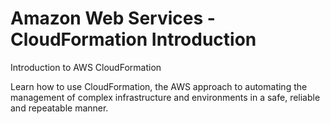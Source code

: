 # Amazon Web Services -CloudFormation Introduction
Introduction to AWS CloudFormation

Learn how to use CloudFormation, the AWS approach to automating the management of complex infrastructure and environments in a safe, reliable and repeatable manner.
